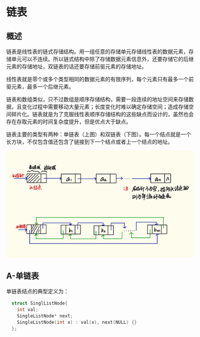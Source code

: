 # 链表

## 概述
链表是线性表的链式存储结构。用一组任意的存储单元存储线性表的数据元素，存储单元可以不连续。所以链式结构中除了存储数据元素信息外，还要存储它的后继元素的存储地址，双链表的话还要存储前驱元素的存储地址。

线性表就是零个或多个类型相同的数据元素的有限序列，每个元素只有最多一个前驱元素，最多一个后继元素。

链表和数组类似，只不过数组是顺序存储结构，需要一段连续的地址空间来存储数据，且变化过程中需要移动大量元素；长度变化时难以确定存储空间；造成存储空间碎片化。链表就是为了克服线性表顺序存储结构的这些缺点而设计的，虽然也会存在存取元素的时间复杂度提升，但是优点大于缺点。

链表主要的类型有两种：单链表（上图）和双链表（下图）。每一个结点就是一个长方块，不仅包含值还包含了链接到下一个结点或者上一个结点的地址。

![链表示例图](../images/listexample.png)

## A-单链表

单链表结点的典型定义为：

```cpp
  struct SinglListNode{
    int val;
    SingleListNode* next;
    SingleListNode(int x) : val(x), next(NULL) {}
  };
```
